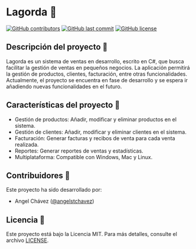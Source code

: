 # Lagorda 🛒

[![GitHub contributors](https://img.shields.io/github/contributors/angelstchavez/Lagorda?color=green&style=flat-square)](https://github.com/angelstchavez/Lagorda/graphs/contributors)
[![GitHub last commit](https://img.shields.io/github/last-commit/angelstchavez/Lagorda?style=flat-square)](https://github.com/angelstchavez/Lagorda/commits/main)
[![GitHub license](https://img.shields.io/github/license/angelstchavez/Lagorda?color=blue&style=flat-square)](https://github.com/angelstchavez/Lagorda/blob/main/LICENSE)

## Descripción del proyecto 📄

Lagorda es un sistema de ventas en desarrollo, escrito en C#, que busca facilitar la gestión de ventas en pequeños negocios. La aplicación permitirá la gestión de productos, clientes, facturación, entre otras funcionalidades. Actualmente, el proyecto se encuentra en fase de desarrollo y se espera ir añadiendo nuevas funcionalidades en el futuro.

## Características del proyecto 🚀

- Gestión de productos: Añadir, modificar y eliminar productos en el sistema.
- Gestión de clientes: Añadir, modificar y eliminar clientes en el sistema.
- Facturación: Generar facturas y recibos de venta para cada venta realizada.
- Reportes: Generar reportes de ventas y estadísticas.
- Multiplataforma: Compatible con Windows, Mac y Linux.

## Contribuidores 👥

Este proyecto ha sido desarrollado por:

- Angel Chávez ([@angelstchavez](https://github.com/angelstchavez))

## Licencia 📝

Este proyecto está bajo la Licencia MIT. Para más detalles, consulte el archivo [LICENSE](https://github.com/angelstchavez/Lagorda/blob/main/LICENSE).
